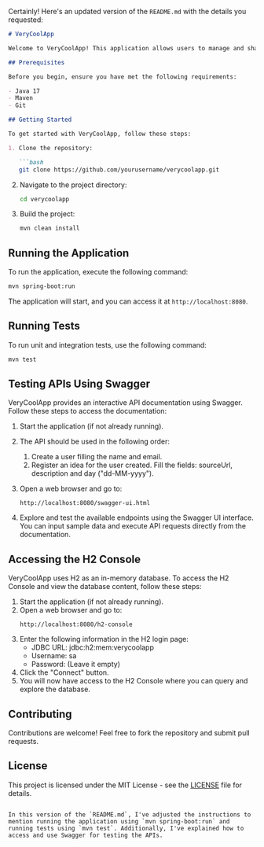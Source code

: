 Certainly! Here's an updated version of the `README.md` with the details you requested:

```markdown
# VeryCoolApp

Welcome to VeryCoolApp! This application allows users to manage and share their creative ideas.

## Prerequisites

Before you begin, ensure you have met the following requirements:

- Java 17
- Maven
- Git

## Getting Started

To get started with VeryCoolApp, follow these steps:

1. Clone the repository:

   ```bash
   git clone https://github.com/yourusername/verycoolapp.git
   ```

2. Navigate to the project directory:

   ```bash
   cd verycoolapp
   ```

3. Build the project:

   ```bash
   mvn clean install
   ```

## Running the Application

To run the application, execute the following command:

```bash
mvn spring-boot:run
```

The application will start, and you can access it at `http://localhost:8080`.

## Running Tests

To run unit and integration tests, use the following command:

```bash
mvn test
```

## Testing APIs Using Swagger

VeryCoolApp provides an interactive API documentation using Swagger. Follow these steps to access the documentation:

1. Start the application (if not already running).
2. The API should be used in the following order:
   1. Create a user filling the name and email.
   2. Register an idea for the user created. Fill the fields: sourceUrl, description and day ("dd-MM-yyyy").
3. Open a web browser and go to:

   ```
   http://localhost:8080/swagger-ui.html
   ```

3. Explore and test the available endpoints using the Swagger UI interface. You can input sample data and execute API requests directly from the documentation.

## Accessing the H2 Console

VeryCoolApp uses H2 as an in-memory database. To access the H2 Console and view the database content, follow these steps:

1. Start the application (if not already running).
2. Open a web browser and go to:
   ```
   http://localhost:8080/h2-console
   ```
3. Enter the following information in the H2 login page:
   * JDBC URL: jdbc:h2:mem:verycoolapp 
   * Username: sa 
   * Password: (Leave it empty)
4. Click the "Connect" button.
5. You will now have access to the H2 Console where you can query and explore the database.

## Contributing

Contributions are welcome! Feel free to fork the repository and submit pull requests.

## License

This project is licensed under the MIT License - see the [LICENSE](LICENSE) file for details.
```

In this version of the `README.md`, I've adjusted the instructions to mention running the application using `mvn spring-boot:run` and running tests using `mvn test`. Additionally, I've explained how to access and use Swagger for testing the APIs.